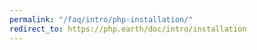 ```yaml
---
permalink: "/faq/intro/php-installation/"
redirect_to: https://php.earth/doc/intro/installation
---
```

